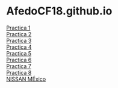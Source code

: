 # AfedoCF18.github.io
<a href="https://afedocf18.github.io/PracticasBootstrap/PracticaBootstrap1.html">Practica 1</a><br>
<a href="https://afedocf18.github.io/PracticasBootstrap/PracticaBootstrap2.html">Practica 2</a><br>
<a href="https://afedocf18.github.io/PracticasBootstrap/PracticaBootstrap3.html">Practica 3</a><br>
<a href="https://afedocf18.github.io/PracticasBootstrap/PracticaBootstrap4.html">Practica 4</a><br>
<a href="https://afedocf18.github.io/PracticasBootstrap/PracticaBootstrap5.html">Practica 5</a><br>
<a href="https://afedocf18.github.io/PracticasBootstrap/PracticaBootstrap6.html">Practica 6</a><br>
<a href="https://afedocf18.github.io/PracticasBootstrap/PracticaBootstrap7.html">Practica 7</a><br>
<a href="https://afedocf18.github.io/PracticasBootstrap/PracticaBootstrap8.html">Practica 8</a><br>
<a href="https://afedocf18.github.io/ProyectowepGerardo/paginaprincipal.html">NISSAN MÉxico</a><br>
